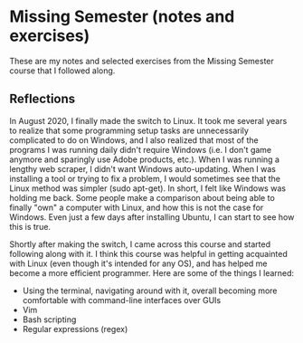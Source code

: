 # Missing Semester (notes and exercises)
These are my notes and selected exercises from the Missing Semester course that I followed along.

## Reflections
In August 2020, I finally made the switch to Linux. It took me several years to realize that some programming setup tasks are unnecessarily complicated to do on Windows, and I also realized that most of the programs I was running daily didn't require Windows (i.e. I don't game anymore and sparingly use Adobe products, etc.). When I was running a lengthy web scraper, I didn't want Windows auto-updating. When I was installing a tool or trying to fix a problem, I would sometimes see that the Linux method was simpler (sudo apt-get). In short, I felt like Windows was holding me back. Some people make a comparison about being able to finally "own" a computer with Linux, and how this is not the case for Windows. Even just a few days after installing Ubuntu, I can start to see how this is true.

Shortly after making the switch, I came across this course and started following along with it. I think this course was helpful in getting acquainted with Linux (even though it's intended for any OS), and has helped me become a more efficient programmer. Here are some of the things I learned:
- Using the terminal, navigating around with it, overall becoming more comfortable with command-line interfaces over GUIs
- Vim
- Bash scripting
- Regular expressions (regex)

